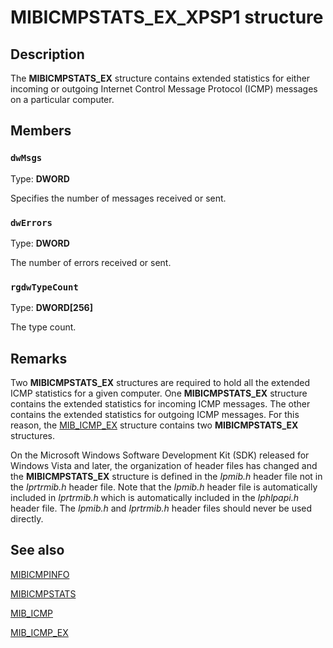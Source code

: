 # MIBICMPSTATS_EX_XPSP1 structure

## Description

The
**MIBICMPSTATS_EX** structure contains extended statistics for either incoming or outgoing Internet Control Message Protocol (ICMP) messages on a particular computer.

## Members

### `dwMsgs`

Type: **DWORD**

Specifies the number of messages received or sent.

### `dwErrors`

Type: **DWORD**

 The number of errors received or sent.

### `rgdwTypeCount`

Type: **DWORD[256]**

The type count.

## Remarks

Two
**MIBICMPSTATS_EX** structures are required to hold all the extended ICMP statistics for a given computer. One
**MIBICMPSTATS_EX** structure contains the extended statistics for incoming ICMP messages. The other contains the extended statistics for outgoing ICMP messages. For this reason, the
[MIB_ICMP_EX](https://learn.microsoft.com/windows/desktop/api/ipmib/ns-ipmib-mib_icmp_ex_xpsp1) structure contains two
**MIBICMPSTATS_EX** structures.

On the Microsoft Windows Software Development Kit (SDK) released for Windows Vista and later, the organization of header files has changed and the **MIBICMPSTATS_EX** structure is defined in the *Ipmib.h* header file not in the *Iprtrmib.h* header file. Note that the *Ipmib.h* header file is automatically included in *Iprtrmib.h* which is automatically included in the *Iphlpapi.h* header file. The *Ipmib.h* and *Iprtrmib.h* header files should never be used directly.

## See also

[MIBICMPINFO](https://learn.microsoft.com/windows/desktop/api/ipmib/ns-ipmib-mibicmpinfo)

[MIBICMPSTATS](https://learn.microsoft.com/windows/desktop/api/ipmib/ns-ipmib-mibicmpstats)

[MIB_ICMP](https://learn.microsoft.com/windows/desktop/api/ipmib/ns-ipmib-mib_icmp)

[MIB_ICMP_EX](https://learn.microsoft.com/windows/desktop/api/ipmib/ns-ipmib-mib_icmp_ex_xpsp1)